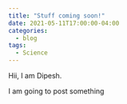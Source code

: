 ```yaml
---
title: "Stuff coming soon!"
date: 2021-05-11T17:00:00-04:00
categories:
  - blog
tags:
  - Science
---
```


Hii, I am Dipesh.

I am going to post something
